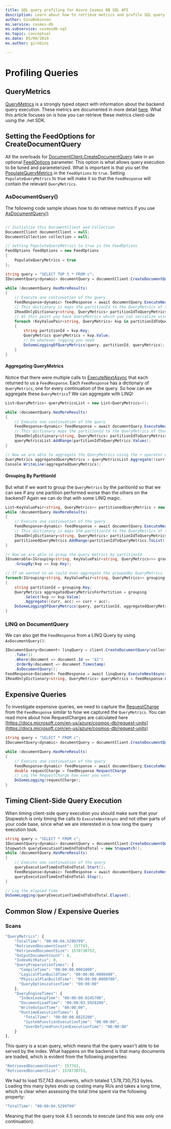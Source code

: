 ```yaml
---
title: SQL query profiling for Azure Cosmos DB SQL API
description: Learn about how to retrieve metrics and profile SQL query performance of Azure Cosmos DB requests.
author: GinaRobinson
ms.service: cosmos-db
ms.subservice: cosmosdb-sql
ms.topic: conceptual
ms.date: 05/09/2019
ms.author: girobins

---
```

# Profiling Queries

## QueryMetrics
[QueryMetrics](https://msdn.microsoft.com/en-us/library/microsoft.azure.documents.querymetrics.aspx) is a strongly typed object with information about the backend query execution. These metrics are documented in more detail [here](https://docs.microsoft.com/en-us/azure/cosmos-db/documentdb-sql-query-metrics). What this article focuses on is how you can retrieve these metrics client-side using the .net SDK.

## Setting the FeedOptions for CreateDocumentQuery

All the overloads for [DocumentClient.CreateDocumentQuery](https://msdn.microsoft.com/en-us/library/microsoft.azure.documents.client.documentclient.createdocumentquery.aspx) take in an optional [FeedOptions](https://msdn.microsoft.com/en-us/library/microsoft.azure.documents.client.feedoptions.aspx) parameter. This option is what allows query execution to be tuned and parameterized. What is important is that you set the [PopulateQueryMetrics](https://msdn.microsoft.com/en-us/library/microsoft.azure.documents.client.feedoptions.populatequerymetrics.aspx#P:Microsoft.Azure.Documents.Client.FeedOptions.PopulateQueryMetrics) in the `FeedOptions` to `true`. Setting `PopulateQueryMetrics` to true will make it so that the `FeedResponse` will contain the relevant `QueryMetrics`.

### AsDocumentQuery()
The following code sample shows how to do retrieve metrics if you use [AsDocumentQuery()](https://msdn.microsoft.com/en-us/library/microsoft.azure.documents.linq.documentqueryable.asdocumentquery.aspx)

```csharp

// Initialize this DocumentClient and Collection
DocumentClient documentClient = null;
DocumentCollection collection = null;

// Setting PopulateQueryMetrics to true in the FeedOptions
FeedOptions feedOptions = new FeedOptions
{
    PopulateQueryMetrics = true
};

string query = "SELECT TOP 5 * FROM c";
IDocumentQuery<dynamic> documentQuery = documentClient.CreateDocumentQuery(Collection.SelfLink, query, feedOptions).AsDocumentQuery();

while (documentQuery.HasMoreResults)
{
    // Execute one continuation of the query
    FeedResponse<dynamic> feedResponse = await documentQuery.ExecuteNextAsync();
    // This dictionary is maps the partitionId to the QueryMetrics of that query
    IReadOnlyDictionary<string, QueryMetrics> partitionIdToQueryMetrics = feedResponse.QueryMetrics;
    // At this point you have QueryMetrics which you can serialize using .ToString()
    foreach (KeyValuePair<string, QueryMetrics> kvp in partitionIdToQueryMetrics)
    {
        string partitionId = kvp.Key;
        QueryMetrics queryMetrics = kvp.Value;
        // Do whatever logging you need
        DoSomeLoggingOfQueryMetrics(query, partitionId, queryMetrics);
    }
}
```
#### Aggregating QueryMetrics

Notice that there were multiple calls to [ExecuteNextAsync](https://msdn.microsoft.com/en-us/library/azure/dn850294.aspx) that each returned to us a `FeedResponse`. Each `FeedResponse` has a dictionary of `QueryMetrics`; one for every continuation of the query. So how can we aggregate these `QueryMetrics`? We can aggregate with LINQ!

```csharp
List<QueryMetrics> queryMetricsList = new List<QueryMetrics>();

while (documentQuery.HasMoreResults)
{
    // Execute one continuation of the query
    FeedResponse<dynamic> feedResponse = await documentQuery.ExecuteNextAsync();
    // This dictionary maps the partitionId to the QueryMetrics of that query
    IReadOnlyDictionary<string, QueryMetrics> partitionIdToQueryMetrics = feedResponse.QueryMetrics;
    queryMetricsList.AddRange(partitionIdToQueryMetrics.Values);
}

// Now we are able to aggregate the QueryMetrics using the + operator overload of the QueryMetrics class.
QueryMetrics aggregatedQueryMetrics = queryMetricsList.Aggregate((curr, acc) => curr + acc);
Console.WriteLine(aggregatedQueryMetrics);
```

#### Grouping By PartitionId

But what if we want to group the `QueryMetrics` by the paritionId so that we can see if any one partition performed worse than the others on the backend? Again we can do that with some LINQ magic.

```csharp
List<KeyValuePair<string, QueryMetrics>> partitionedQueryMetrics = new List<KeyValuePair<string, QueryMetrics>>();
while (documentQuery.HasMoreResults)
{
    // Execute one continuation of the query
    FeedResponse<dynamic> feedResponse = await documentQuery.ExecuteNextAsync();
    // This dictionary is maps the partitionId to the QueryMetrics of that query
    IReadOnlyDictionary<string, QueryMetrics> partitionIdToQueryMetrics = feedResponse.QueryMetrics;
    partitionedQueryMetrics.AddRange(partitionIdToQueryMetrics.ToList());
}

// Now we are able to group the query metrics by partitionId
IEnumerable<IGrouping<string, KeyValuePair<string, QueryMetrics>>> groupedByQueryMetrics = partitionedQueryMetrics
    .GroupBy(kvp => kvp.Key);

// If we wanted to we could even aggregate the groupedby QueryMetrics
foreach(IGrouping<string, KeyValuePair<string, QueryMetrics>> grouping in groupedByQueryMetrics)
{
    string partitionId = grouping.Key;
    QueryMetrics aggregatedQueryMetricsForPartition = grouping
        .Select(kvp => kvp.Value)
        .Aggregate((curr, acc) => curr + acc);
    DoSomeLoggingOfQueryMetrics(query, partitionId, aggregatedQueryMetricsForPartition);
}
```

### LINQ on DocumentQuery

We can also get the `FeedResponse` from a LINQ Query by using `AsDocumentQuery()`:

```csharp
IDocumentQuery<Document> linqQuery = client.CreateDocumentQuery(collection.SelfLink, feedOptions)
    .Take(1)
    .Where(document => document.Id == "42")
    .OrderBy(document => document.Timestamp)
    .AsDocumentQuery();
FeedResponse<Document> feedResponse = await linqQuery.ExecuteNextAsync<Document>();
IReadOnlyDictionary<string, QueryMetrics> queryMetrics = feedResponse.QueryMetrics;
```

## Expensive Queries

To investigate expensive queries, we need to capture the [RequestCharge](https://msdn.microsoft.com/en-us/library/azure/dn948712.aspx) from the `FeedResponse` similar to how we captured the `QueryMetrics`. You can read more about how RequestCharges are calculated here [https://docs.microsoft.com/en-us/azure/cosmos-db/request-units](https://docs.microsoft.com/en-us/azure/cosmos-db/request-units)

```csharp
string query = "SELECT * FROM c";
IDocumentQuery<dynamic> documentQuery = documentClient.CreateDocumentQuery(Collection.SelfLink, query, feedOptions).AsDocumentQuery();

while (documentQuery.HasMoreResults)
{
    // Execute one continuation of the query
    FeedResponse<dynamic> feedResponse = await documentQuery.ExecuteNextAsync();
    double requestCharge = feedResponse.RequestCharge
    // Log the RequestCharge how ever you want.
    DoSomeLogging(requestCharge);
}
```

## Timing Client-Side Query Execution

When timing client-side query execution you should make sure that your Stopwatch is only timing the calls to `ExecuteNextAsync` and not other parts of your code base, since what we are interested in is how long the query execution took.

```csharp
string query = "SELECT * FROM c";
IDocumentQuery<dynamic> documentQuery = documentClient.CreateDocumentQuery(Collection.SelfLink, query, feedOptions).AsDocumentQuery();
Stopwatch queryExecutionTimeEndToEndTotal = new Stopwatch();
while (documentQuery.HasMoreResults)
{
    // Execute one continuation of the query
    queryExecutionTimeEndToEndTotal.Start();
    FeedResponse<dynamic> feedResponse = await documentQuery.ExecuteNextAsync();
    queryExecutionTimeEndToEndTotal.Stop();
}

// Log the elapsed time
DoSomeLogging(queryExecutionTimeEndToEndTotal.Elapsed);
```

## Common Slow / Expensive Queries

### Scans
```js
"QueryMetrics": {
    "TotalTime": "00:00:04.5299799",
    "RetrievedDocumentCount": 157743,
    "RetrievedDocumentSize": 1578730753,
    "OutputDocumentCount": 0,
    "IndexHitRatio": 0,
    "QueryPreparationTimes": {
      "CompileTime": "00:00:00.0001000",
      "LogicalPlanBuildTime": "00:00:00.0000400",
      "PhysicalPlanBuildTime": "00:00:00.0000700",
      "QueryOptimizationTime": "00:00:00"
    },
    "QueryEngineTimes": {
      "IndexLookupTime": "00:00:00.0245700",
      "DocumentLoadTime": "00:00:03.5928200",
      "WriteOutputTime": "00:00:00",
      "RuntimeExecutionTimes": {
        "TotalTime": "00:00:00.8825200",
        "SystemFunctionExecutionTime": "00:00:00",
        "UserDefinedFunctionExecutionTime": "00:00:00"
    }
},
```

This query is a scan query, which means that the query wasn't able to be served by the index. What happens on the backend is that many documents are loaded, which is evident from the following properties:

```js
"RetrievedDocumentCount": 157743,
"RetrievedDocumentSize": 1578730753,
```

We had to load 157,743 documents, which totaled 1,578,730,753 bytes. Loading this many bytes ends up costing many RUs and takes a long time, which is clear when assessing the total time spent via the following property:

```js
"TotalTime": "00:00:04.5299799"
```

Meaning that the query took 4.5 seconds to execute (and this was only one continuation).
